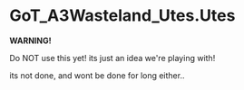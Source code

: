 GoT_A3Wasteland_Utes.Utes
=========================

**WARNING!**

Do NOT use this yet! its just an idea we're playing with!

its not done, and wont be done for long either..
